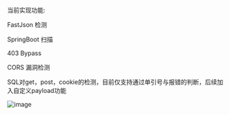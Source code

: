 当前实现功能:

FastJson 检测

SpringBoot 扫描

403 Bypass

CORS 漏洞检测

SQL对get，post，cookie的检测，目前仅支持通过单引号与报错的判断，后续加入自定义payload功能


![image](https://github.com/user-attachments/assets/2b58ead4-5768-425f-a67a-939bca6f676f)


